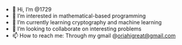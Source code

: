 - 👋 Hi, I’m @1729
- 👀 I’m interested in mathematical-based programming
- 🌱 I’m currently learning cryptography and machine learning
- 💞️ I’m looking to collaborate on interesting problems
- 📫 How to reach me: Through my gmail @oriahigreat@gmail.com

<!---
grayte100/grayte100 is a ✨ special ✨ repository because its `README.md` (this file) appears on your GitHub profile.
You can click the Preview link to take a look at your changes.
--->
